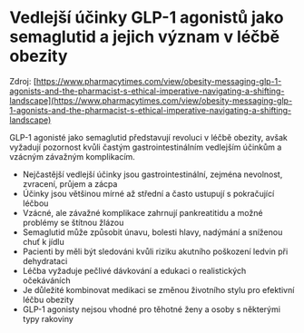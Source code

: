 # Vedlejší účinky GLP-1 agonistů jako semaglutid a jejich význam v léčbě obezity

Zdroj: [https://www.pharmacytimes.com/view/obesity-messaging-glp-1-agonists-and-the-pharmacist-s-ethical-imperative-navigating-a-shifting-landscape](https://www.pharmacytimes.com/view/obesity-messaging-glp-1-agonists-and-the-pharmacist-s-ethical-imperative-navigating-a-shifting-landscape)

GLP-1 agonisté jako semaglutid představují revoluci v léčbě obezity, avšak vyžadují pozornost kvůli častým gastrointestinálním vedlejším účinkům a vzácným závažným komplikacím.

- Nejčastější vedlejší účinky jsou gastrointestinální, zejména nevolnost, zvracení, průjem a zácpa
- Účinky jsou většinou mírné až střední a často ustupují s pokračující léčbou
- Vzácné, ale závažné komplikace zahrnují pankreatitidu a možné problémy se štítnou žlázou
- Semaglutid může způsobit únavu, bolesti hlavy, nadýmání a sníženou chuť k jídlu
- Pacienti by měli být sledováni kvůli riziku akutního poškození ledvin při dehydrataci
- Léčba vyžaduje pečlivé dávkování a edukaci o realistických očekáváních
- Je důležité kombinovat medikaci se změnou životního stylu pro efektivní léčbu obezity
- GLP-1 agonisty nejsou vhodné pro těhotné ženy a osoby s některými typy rakoviny

